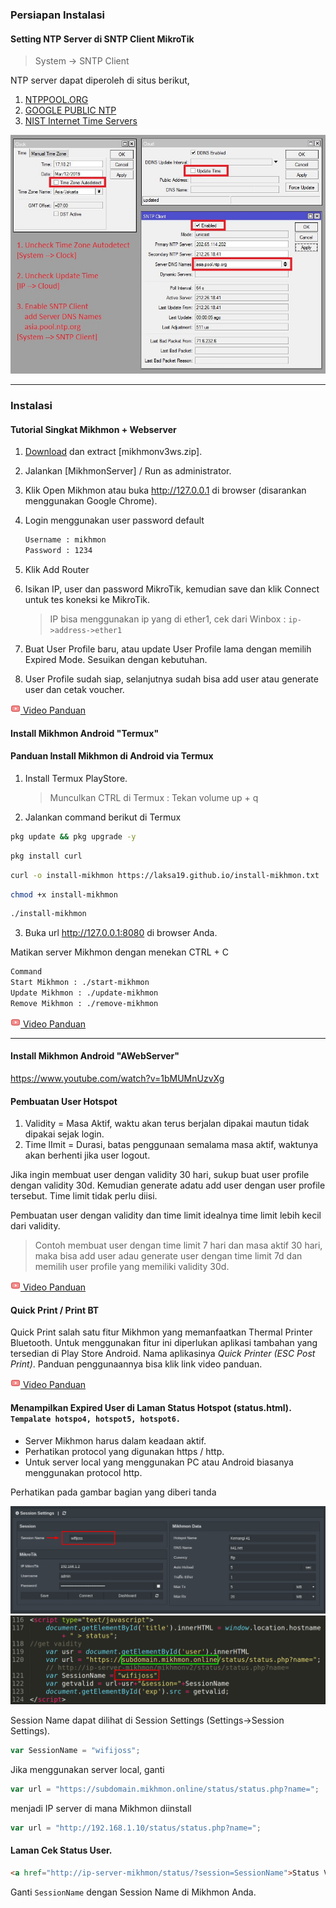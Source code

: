 ### Persiapan Instalasi

#### Setting NTP Server di SNTP Client MikroTik

>System -> SNTP Client

NTP server dapat diperoleh di situs berikut,
1. [NTPPOOL.ORG](https://www.ntppool.org/)
2. [GOOGLE PUBLIC NTP](https://developers.google.com/time/)
3. [NIST Internet Time Servers](https://tf.nist.gov/tf-cgi/servers.cgi)

![SNTP Client](./img/sntp-client.jpg "SNTP Client")

----

### Instalasi

#### Tutorial Singkat Mikhmon + Webserver
1. [Download](./?mikhmon/v3/download "Download Mikhmon V3") dan extract [mikhmonv3ws.zip].
2. Jalankan [MikhmonServer] / Run as administrator.
3. Klik Open Mikhmon atau buka http://127.0.0.1 di browser (disarankan menggunakan Google Chrome).
4. Login menggunakan user password default 
	```bash
	Username : mikhmon 
	Password : 1234
	```
5. Klik Add Router
7. Isikan IP, user dan password MikroTik, kemudian save dan klik Connect untuk tes koneksi ke MikroTik.

	>IP bisa menggunakan ip yang di ether1, cek dari Winbox : `ip->address->ether1`

9. Buat User Profile baru, atau update User Profile lama dengan memilih Expired Mode. Sesuikan dengan kebutuhan.
10. User Profile sudah siap, selanjutnya sudah bisa add user atau generate user dan cetak voucher.

[![](./assets/img/video.png) Video Panduan](https://youtu.be/xfZdZDjQp-g)

<div>
	<script async src="//pagead2.googlesyndication.com/pagead/js/adsbygoogle.js"></script>
	<!-- ads3 -->
	<ins class="adsbygoogle" style="display:block" data-ad-client="ca-pub-1716315177239884" data-ad-slot="4095402072"
	 data-ad-format="auto" data-full-width-responsive="true"></ins>
	<script>
		(adsbygoogle = window.adsbygoogle || []).push({});
	</script>
</div>

#### Install Mikhmon Android "Termux"

#### Panduan Install Mikhmon di Android via Termux

1. Install Termux PlayStore.
	>Munculkan CTRL di Termux : Tekan volume up + q

2. Jalankan command berikut di Termux

```bash
pkg update && pkg upgrade -y
```
```bash
pkg install curl
```
```bash
curl -o install-mikhmon https://laksa19.github.io/install-mikhmon.txt
```
```bash
chmod +x install-mikhmon
```
```bash
./install-mikhmon
```

3. Buka url http://127.0.0.1:8080 di browser Anda.

Matikan server Mikhmon dengan menekan CTRL + C

```bash
Command
Start Mikhmon : ./start-mikhmon
Update Mikhmon : ./update-mikhmon
Remove Mikhmon : ./remove-mikhmon
```
[![](./assets/img/video.png) Video Panduan](https://youtu.be/fvjCGlIAwqg)

----

#### Install Mikhmon Android "AWebServer"

https://www.youtube.com/watch?v=1bMUMnUzvXg


#### Pembuatan User Hotspot

1. Validity = Masa Aktif, waktu akan terus berjalan dipakai mautun tidak dipakai sejak login.
2. Time lImit = Durasi, batas penggunaan semalama masa aktif, waktunya akan berhenti jika user logout.

Jika ingin membuat user dengan validity 30 hari, sukup buat user profile dengan validity 30d. Kemudian generate adatu add user dengan user profile tersebut. Time limit tidak perlu diisi.

Pembuatan user dengan validity dan time limit idealnya time limit lebih kecil dari validity. 
>Contoh membuat user dengan time limit 7 hari dan masa aktif 30 hari, maka bisa add user adau generate user dengan time limit 7d dan memilih user profile yang memiliki validity 30d.

[![](./assets/img/video.png) Video Panduan](https://www.youtube.com/watch?v=bNyfz-0fvGQ)

<div>
	<script async src="//pagead2.googlesyndication.com/pagead/js/adsbygoogle.js"></script>
	<!-- ads3 -->
	<ins class="adsbygoogle" style="display:block" data-ad-client="ca-pub-1716315177239884" data-ad-slot="4095402072"
	 data-ad-format="auto" data-full-width-responsive="true"></ins>
	<script>
		(adsbygoogle = window.adsbygoogle || []).push({});
	</script>
</div>


#### Quick Print / Print BT

Quick Print salah satu fitur Mikhmon yang memanfaatkan Thermal Printer Bluetooth.
Untuk menggunakan fitur ini diperlukan aplikasi tambahan yang tersedian di Play Store Android.
Nama aplikasinya _Quick Printer (ESC Post Print)_. Panduan penggunaannya bisa klik link video panduan.

[![](./assets/img/video.png) Video Panduan](https://www.youtube.com/watch?v=KGAsHU0qOBA)

#### Menampilkan Expired User di Laman Status Hotspot (status.html). `Tempalate hotspo4, hotspot5, hotspot6.`
 
* Server Mikhmon harus dalam keadaan aktif.
* Perhatikan protocol yang digunakan https / http.
* Untuk server local yang menggunakan PC atau Android biasanya menggunakan protocol http.

Perhatikan pada gambar bagian yang diberi tanda

![](./img/session-name.png) ![](./img/expv3.png)

Session Name dapat dilihat di Session Settings (Settings->Session Settings).
```javascript
var SessionName = "wifijoss";
```

Jika menggunakan server local, ganti 
```javascript
var url = "https://subdomain.mikhmon.online/status/status.php?name=";
``` 
menjadi IP server di mana Mikhmon diinstall 

```javascript
var url = "http://192.168.1.10/status/status.php?name=";
```

#### Laman Cek Status User.

```html
<a href="http://ip-server-mikhmon/status/?session=SessionName">Status Voucher</a>
```

Ganti `SessionName` dengan Session Name di Mikhmon Anda.
